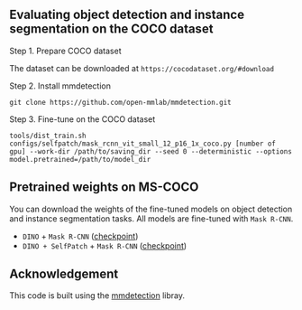 ## Evaluating object detection and instance segmentation on the COCO dataset
Step 1. Prepare COCO dataset

The dataset can be downloaded at `https://cocodataset.org/#download`

Step 2. Install mmdetection

```
git clone https://github.com/open-mmlab/mmdetection.git
```

Step 3. Fine-tune on the COCO dataset 

```
tools/dist_train.sh configs/selfpatch/mask_rcnn_vit_small_12_p16_1x_coco.py [number of gpu] --work-dir /path/to/saving_dir --seed 0 --deterministic --options model.pretrained=/path/to/model_dir
```

## Pretrained weights on MS-COCO
You can download the weights of the fine-tuned models on object detection and instance segmentation tasks. All models are fine-tuned with `Mask R-CNN`. 

- `DINO` + `Mask R-CNN` (<a href="https://drive.google.com/file/d/1yFTycxtmWEQEQyLT6l_SYV0YQ-5Z1BvN/view?usp=sharing">checkpoint</a>)
- `DINO + SelfPatch` + `Mask R-CNN` (<a href="https://drive.google.com/file/d/1q45LplADkDdiCqzhWOkgyUXivHJrI7eT/view?usp=sharing">checkpoint</a>)


## Acknowledgement
This code is built using the <a href=https://github.com/open-mmlab/mmdetection>mmdetection</a> libray.
